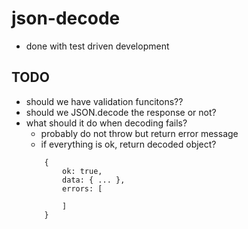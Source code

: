 # json-decode

- done with test driven development

## TODO

- should we have validation funcitons??
- should we JSON.decode the response or not?
- what should it do when decoding fails?
    - probably do not throw but return error message
    - if everything is ok, return decoded object?
    ```
        {
            ok: true,
            data: { ... },
            errors: [

            ]
        }
    ```
